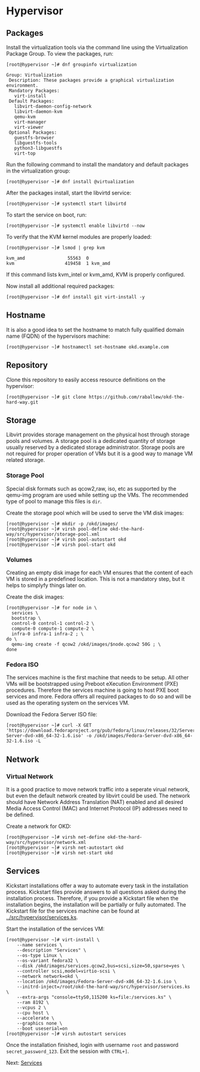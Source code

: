 # Hypervisor

## Packages

Install the virtualization tools via the command line using the Virtualization
Package Group. To view the packages, run:

```shell
[root@hypervisor ~]# dnf groupinfo virtualization

Group: Virtualization
 Description: These packages provide a graphical virtualization environment.
 Mandatory Packages:
   virt-install
 Default Packages:
   libvirt-daemon-config-network
   libvirt-daemon-kvm
   qemu-kvm
   virt-manager
   virt-viewer
 Optional Packages:
   guestfs-browser
   libguestfs-tools
   python3-libguestfs
   virt-top
```

Run the following command to install the mandatory and default packages in the
virtualization group:

```shell
[root@hypervisor ~]# dnf install @virtualization
```

After the packages install, start the libvirtd service:

```shell
[root@hypervisor ~]# systemctl start libvirtd
```

To start the service on boot, run:

```shell
[root@hypervisor ~]# systemctl enable libvirtd --now
```

To verify that the KVM kernel modules are properly loaded:

```shell
[root@hypervisor ~]# lsmod | grep kvm

kvm_amd                55563  0
kvm                   419458  1 kvm_amd
```

If this command lists kvm_intel or kvm_amd, KVM is properly configured.

Now install all additional required packages:

```shell
[root@hypervisor ~]# dnf install git virt-install -y
```

## Hostname

It is also a good idea to set the hostname to match fully qualified domain name
(FQDN) of the hypervisors machine:

```shell
[root@hypervisor ~]# hostnamectl set-hostname okd.example.com
```

## Repository

Clone this repository to easily access resource definitions on the hypervisor:

```shell
[root@hypervisor ~]# git clone https://github.com/raballew/okd-the-hard-way.git
```

## Storage

Libvirt provides storage management on the physical host through storage pools
and volumes. A storage pool is a dedicated quantity of storage usually reserved
by a dedicated storage administrator. Storage pools are not required for proper
operation of VMs but it is a good way to manage VM related storage.

### Storage Pool

Special disk formats such as qcow2,raw, iso, etc as supported by the qemu-img
program are used while setting up the VMs. The recommended type of pool to
manage this files is `dir`.

Create the storage pool which will be used to serve the VM disk images:

```shell
[root@hypervisor ~]# mkdir -p /okd/images/
[root@hypervisor ~]# virsh pool-define okd-the-hard-way/src/hypervisor/storage-pool.xml
[root@hypervisor ~]# virsh pool-autostart okd
[root@hypervisor ~]# virsh pool-start okd
```

### Volumes

Creating an empty disk image for each VM ensures that the content of each VM is
stored in a predefined location. This is not a mandatory step, but it helps to
simplyfy things later on.

Create the disk images:

```shell
[root@hypervisor ~]# for node in \
  services \
  bootstrap \
  control-0 control-1 control-2 \
  compute-0 compute-1 compute-2 \
  infra-0 infra-1 infra-2 ; \
do \
  qemu-img create -f qcow2 /okd/images/$node.qcow2 50G ; \
done
```

### Fedora ISO

The services machine is the first machine that needs to be setup. All other VMs
will be bootstrapped using Preboot eXecution Environment (PXE) procedures.
Therefore the services machine is going to host PXE boot services and more.
Fedora offers all required packages to do so and will be used as the operating
system on the services VM.

Download the Fedora Server ISO file:

```shell
[root@hypervisor ~]# curl -X GET 'https://download.fedoraproject.org/pub/fedora/linux/releases/32/Server/x86_64/iso/Fedora-Server-dvd-x86_64-32-1.6.iso' -o /okd/images/Fedora-Server-dvd-x86_64-32-1.6.iso -L
```

## Network

### Virtual Network

It is a good practice to move network traffic into a seperate virual network,
but even the default network created by libvirt could be used. The network
should have Network Address Translation (NAT) enabled and all desired Media
Access Control (MAC) and Internet Protocol (IP) addresses need to be defined.

Create a network for OKD:

```shell
[root@hypervisor ~]# virsh net-define okd-the-hard-way/src/hypervisor/network.xml
[root@hypervisor ~]# virsh net-autostart okd
[root@hypervisor ~]# virsh net-start okd
```

## Services

Kickstart installations offer a way to automate every task in the installation
process. Kickstart files provide answers to all questions asked during the
installation process. Therefore, if you provide a Kickstart file when the
installation begins, the installation will be partially or fully automated. The
Kickstart file for the services machine can be found at
[../src/hypervisor/services.ks](../src/hypervisor/services.ks).

Start the installation of the services VM:

```shell
[root@hypervisor ~]# virt-install \
    --name services \
    --description "Services" \
    --os-type Linux \
    --os-variant fedora32 \
    --disk /okd/images/services.qcow2,bus=scsi,size=50,sparse=yes \
    --controller scsi,model=virtio-scsi \
    --network network=okd \
    --location /okd/images/Fedora-Server-dvd-x86_64-32-1.6.iso \
    --initrd-inject=/root/okd-the-hard-way/src/hypervisor/services.ks \
    --extra-args "console=ttyS0,115200 ks=file:/services.ks" \
    --ram 8192 \
    --vcpus 2 \
    --cpu host \
    --accelerate \
    --graphics none \
    --boot useserial=on
[root@hypervisor ~]# virsh autostart services
```

Once the installation finished, login with username `root` and password
`secret_password_123`. Exit the session with `CTRL+]`.

Next: [Services](02-services.md)
